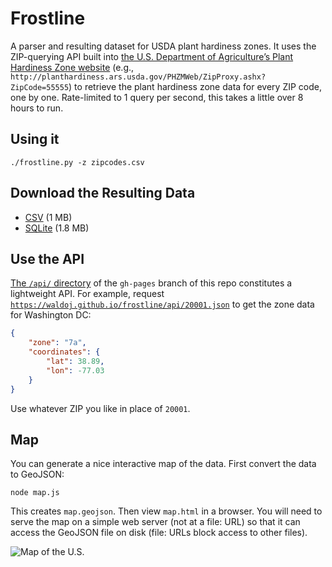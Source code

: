 # Frostline

A parser and resulting dataset for USDA plant hardiness zones.  It uses the ZIP-querying API built into [the U.S. Department of Agriculture’s Plant Hardiness Zone website](http://planthardiness.ars.usda.gov/) (e.g., `http://planthardiness.ars.usda.gov/PHZMWeb/ZipProxy.ashx?ZipCode=55555`) to retrieve the plant hardiness zone data for every ZIP code, one by one. Rate-limited to 1 query per second, this takes a little over 8 hours to run.

## Using it

`./frostline.py -z zipcodes.csv`

## Download the Resulting Data

* [CSV](hardiness_zones.csv) (1 MB)
* [SQLite](hardiness_zones.sqlite) (1.8 MB)

## Use the API

[The `/api/` directory](https://github.com/waldoj/frostline/tree/gh-pages/api) of the `gh-pages` branch of this repo constitutes a lightweight API. For example, request [`https://waldoj.github.io/frostline/api/20001.json`](https://waldoj.github.io/frostline/api/20001.json) to get the zone data for Washington DC:

```json
{
    "zone": "7a",
    "coordinates": {
        "lat": 38.89,
        "lon": -77.03
    }
}
```

Use whatever ZIP you like in place of `20001`.

## Map

You can generate a nice interactive map of the data. First convert the data to GeoJSON:

	node map.js

This creates `map.geojson`. Then view `map.html` in a browser. You will need to serve the map on a simple web server (not at a file: URL) so that it can access the GeoJSON file on disk (file: URLs block access to other files).

![Map of the U.S.](https://cloud.githubusercontent.com/assets/656758/8011208/c1b7ea48-0b84-11e5-967b-a496cdfe0fe0.jpg)
